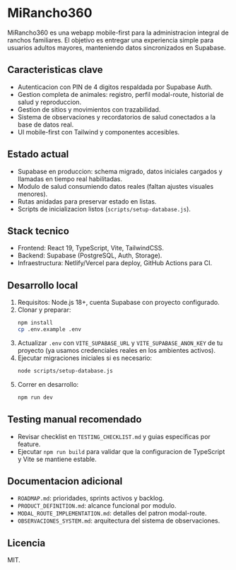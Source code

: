 # MiRancho360

MiRancho360 es una webapp mobile-first para la administracion integral de ranchos familiares. El objetivo es entregar una experiencia simple para usuarios adultos mayores, manteniendo datos sincronizados en Supabase.

## Caracteristicas clave
- Autenticacion con PIN de 4 digitos respaldada por Supabase Auth.
- Gestion completa de animales: registro, perfil modal-route, historial de salud y reproduccion.
- Gestion de sitios y movimientos con trazabilidad.
- Sistema de observaciones y recordatorios de salud conectados a la base de datos real.
- UI mobile-first con Tailwind y componentes accesibles.

## Estado actual
- Supabase en produccion: schema migrado, datos iniciales cargados y llamadas en tiempo real habilitadas.
- Modulo de salud consumiendo datos reales (faltan ajustes visuales menores).
- Rutas anidadas para preservar estado en listas.
- Scripts de inicializacion listos (`scripts/setup-database.js`).

## Stack tecnico
- Frontend: React 19, TypeScript, Vite, TailwindCSS.
- Backend: Supabase (PostgreSQL, Auth, Storage).
- Infraestructura: Netlify/Vercel para deploy, GitHub Actions para CI.

## Desarrollo local
1. Requisitos: Node.js 18+, cuenta Supabase con proyecto configurado.
2. Clonar y preparar:
   ```bash
   npm install
   cp .env.example .env
   ```
3. Actualizar `.env` con `VITE_SUPABASE_URL` y `VITE_SUPABASE_ANON_KEY` de tu proyecto (ya usamos credenciales reales en los ambientes activos).
4. Ejecutar migraciones iniciales si es necesario:
   ```bash
   node scripts/setup-database.js
   ```
5. Correr en desarrollo:
   ```bash
   npm run dev
   ```

## Testing manual recomendado
- Revisar checklist en `TESTING_CHECKLIST.md` y guias especificas por feature.
- Ejecutar `npm run build` para validar que la configuracion de TypeScript y Vite se mantiene estable.

## Documentacion adicional
- `ROADMAP.md`: prioridades, sprints activos y backlog.
- `PRODUCT_DEFINITION.md`: alcance funcional por modulo.
- `MODAL_ROUTE_IMPLEMENTATION.md`: detalles del patron modal-route.
- `OBSERVACIONES_SYSTEM.md`: arquitectura del sistema de observaciones.

## Licencia
MIT.
